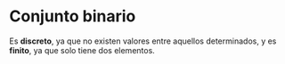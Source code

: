 # Conjunto binario
Es **discreto**, ya que no existen valores entre aquellos determinados, y es **finito**, ya que solo tiene dos elementos.